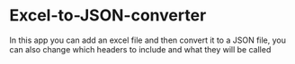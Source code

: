 # Excel-to-JSON-converter
In this app you can add an excel file and then convert it to a JSON file, you can also change which headers to include and what they will be called
